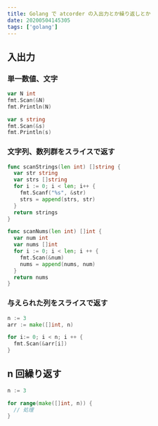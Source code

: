 ```yaml
---
title: Golang で atcorder の入出力とか繰り返しとか
date: 20200504145305
tags: ['golang']
---
```


## 入出力
### 単一数値、文字
```go
var N int
fmt.Scan(&N)
fmt.Println(N)

var s string
fmt.Scan(&s)
fmt.Println(s)
```

### 文字列、数列群をスライスで返す
```go
func scanStrings(len int) []string {
  var str string
  var strs []string
  for i := 0; i < len; i++ {
    fmt.Scanf("%s", &str)
    strs = append(strs, str)
  }
  return strings
}

func scanNums(len int) []int {
  var num int
  var nums []int
  for i := 0; i < len; i ++ {
    fmt.Scan(&num)
    nums = append(nums, num)
  }
  return nums
}
```

### 与えられた列をスライスで返す
```go
n := 3
arr := make([]int, n)

for i:= 0; i < n; i ++ {
  fmt.Scan(&arr[i])
}
```

## n 回繰り返す
```go
n := 3

for range(make([]int, n)) {
  // 処理
}
```
